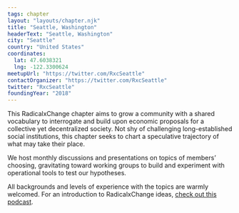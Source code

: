 ```yaml
---
tags: chapter
layout: "layouts/chapter.njk"
title: "Seattle, Washington"
headerText: "Seattle, Washington"
city: "Seattle"
country: "United States"
coordinates:
  lat: 47.6038321
  lng: -122.3300624
meetupUrl: "https://twitter.com/RxcSeattle"
contactOrganizer: "https://twitter.com/RxcSeattle"
twitter: "RxcSeattle"
foundingYear: "2018"
---
```


This RadicalxChange chapter aims to grow a community with a shared vocabulary to interrogate and build upon economic proposals for a collective yet decentralized society. Not shy of challenging long-established social institutions, this chapter seeks to chart a speculative trajectory of what may take their place.

We host monthly discussions and presentations on topics of members’ choosing, gravitating toward working groups to build and experiment with operational tools to test our hypotheses.

All backgrounds and levels of experience with the topics are warmly welcomed. For an introduction to RadicalxChange ideas, [check out this podcast](https://80000hours.org/podcast/episodes/glen-weyl-radically-reforming-capitalism-and-democracy/).
